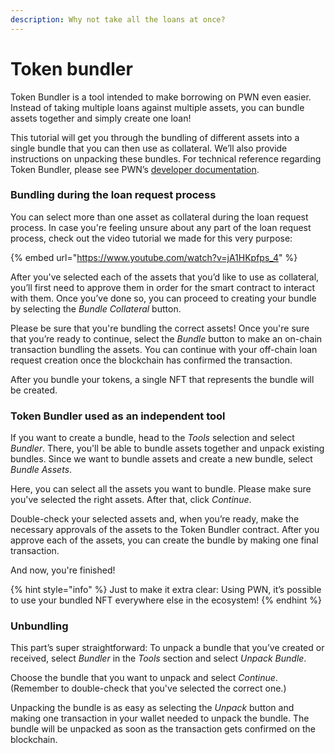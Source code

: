 ```yaml
---
description: Why not take all the loans at once?
---
```


# Token bundler

Token Bundler is a tool intended to make borrowing on PWN even easier. Instead of taking multiple loans against multiple assets, you can bundle assets together and simply create one loan!

This tutorial will get you through the bundling of different assets into a single bundle that you can then use as collateral. We’ll also provide instructions on unpacking these bundles. For technical reference regarding Token Bundler, please see PWN’s [developer documentation](https://app.gitbook.com/o/qU5BYc7llstaew78WOHt/s/vO9gnlV7gm6NLYDU5X6P/).&#x20;

### Bundling during the loan request process&#x20;

You can select more than one asset as collateral during the loan request process. In case you're feeling unsure about any part of the loan request process, check out the video tutorial we made for this very purpose:

{% embed url="https://www.youtube.com/watch?v=jA1HKpfps_4" %}

After you've selected each of the assets that you’d like to use as collateral, you’ll first need to approve them in order for the smart contract to interact with them. Once you’ve done so, you can proceed to creating your bundle by selecting the _Bundle Collateral_ button.

Please be sure that you're bundling the correct assets! Once you're sure that you’re ready to continue, select the _Bundle_ button to make an on-chain transaction bundling the assets. You can continue with your off-chain loan request creation once the blockchain has confirmed the transaction.

After you bundle your tokens, a single NFT that represents the bundle will be created.

### Token Bundler used as an independent tool&#x20;

If you want to create a bundle, head to the _Tools_ selection and select _Bundler_. There, you'll be able to bundle assets together and unpack existing bundles. Since we want to bundle assets and create a new bundle, select _Bundle Assets_.

Here, you can select all the assets you want to bundle. Please make sure you've selected the right assets. After that, click _Continue_.

Double-check your selected assets and, when you’re ready, make the necessary approvals of the assets to the Token Bundler contract. After you approve each of the assets, you can create the bundle by making one final transaction.

And now, you're finished!

{% hint style="info" %}
Just to make it extra clear: Using PWN, it’s possible to use your bundled NFT everywhere else in the ecosystem!
{% endhint %}

### Unbundling

This part’s super straightforward: To unpack a bundle that you’ve created or received, select _Bundler_ in the _Tools_ section and select _Unpack Bundle_.

Choose the bundle that you want to unpack and select _Continue_. (Remember to double-check that you've selected the correct one.)

Unpacking the bundle is as easy as selecting the _Unpack_ button and making one transaction in your wallet needed to unpack the bundle. The bundle will be unpacked as soon as the transaction gets confirmed on the blockchain.
